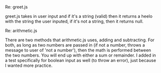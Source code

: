 Re: greet.js

greet.js takes in user input and if it's a string (valid) then it returns a heelo with the string the user inputed, if it's not a string, then it returns null.

Re: arithmetic.js

There are two methods that arithmetic.js uses, adding and subtracting. For both, as long as two numbers are passed in (if not a number, throws a message to user of 'not a number'), then the math is performed between the two numbers. You will end up with either a sum or remainder. I added in a test specifically for boolean input as well (to throw an error), just because I wanted more practice.